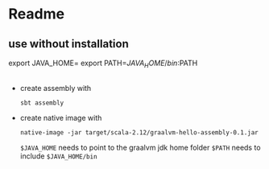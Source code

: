 # Readme

## use without installation

export JAVA_HOME=<graalvm-download-location>
export PATH=$JAVA_HOME/bin:$PATH

## 

- create assembly with

      sbt assembly
  
- create native image with

      native-image -jar target/scala-2.12/graalvm-hello-assembly-0.1.jar
      
  `$JAVA_HOME` needs to point to the graalvm jdk home folder
  `$PATH` needs to include `$JAVA_HOME/bin` 